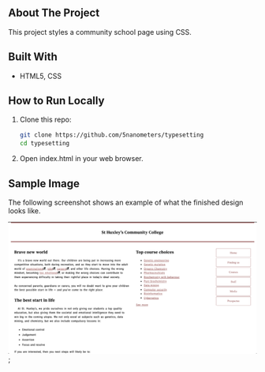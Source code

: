 ## About The Project
This project styles a community school page using CSS.

## Built With
- HTML5, CSS

## How to Run Locally
1. Clone this repo:
    ```bash 
    git clone https://github.com/5nanometers/typesetting
    cd typesetting 

2. Open index.html in your web browser.

## Sample Image

The following screenshot shows an example of what the finished design looks like.

![index.html](/public/sample.png);
